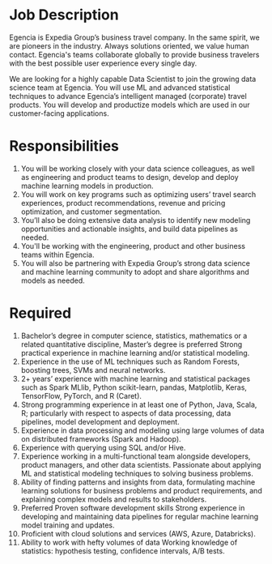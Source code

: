 # Job Description 

Egencia is Expedia Group’s business travel company. In the same spirit, we are pioneers in the industry. Always solutions oriented, we value human contact. Egencia's teams collaborate globally to provide business travelers with the best possible user experience every single day.

We are looking for a highly capable Data Scientist to join the growing data science team at Egencia. You will use ML and advanced statistical techniques to advance Egencia’s intelligent managed (corporate) travel products. You will develop and productize models which are used in our customer-facing applications.

# Responsibilities 
1. You will be working closely with your data science
colleagues, as well as engineering and product teams to design, develop
and deploy machine learning models in production. 
2. You will work on key
programs such as optimizing users’ travel search experiences, product
recommendations, revenue and pricing optimization, and customer
segmentation. 
3. You’ll also be doing extensive data analysis to identify new modeling
  opportunities and actionable insights, and build data pipelines as
  needed.
4. You'll be working with the engineering, product and other business
  teams within Egencia.
5. You will also be partnering with
Expedia Group’s strong data science and machine learning community to
adopt and share algorithms and models as needed.

# Required 
1. Bachelor’s degree in computer science, statistics,
mathematics or a related quantitative discipline, Master’s degree is
preferred Strong practical experience in machine learning and/or
statistical modeling. 
2. Experience in the use of ML techniques such as
Random Forests, boosting trees, SVMs and neural networks. 
3. 2+ years’
experience with machine learning and statistical packages such as Spark
MLlib, Python scikit-learn, pandas, Matplotlib, Keras, TensorFlow,
PyTorch, and R (Caret). 
4. Strong programming experience in at least one of
Python, Java, Scala, R; particularly with respect to aspects of data
processing, data pipelines, model development and deployment. 
5. Experience
in data processing and modeling using large volumes of data on
distributed frameworks (Spark and Hadoop). 
6. Experience with querying
using SQL and/or Hive. 
7. Experience working in a multi-functional team
alongside developers, product managers, and other data scientists.
Passionate about applying ML and statistical modeling techniques to
solving business problems. 
8. Ability of finding patterns and insights from
data, formulating machine learning solutions for business problems and
product requirements, and explaining complex models and results to
stakeholders. 
9. Preferred Proven software development skills Strong
experience in developing and maintaining data pipelines for regular
machine learning model training and updates. 
10. Proficient with cloud
solutions and services (AWS, Azure, Databricks). 
11. Ability to work with
hefty volumes of data Working knowledge of statistics: hypothesis
testing, confidence intervals, A/B tests.